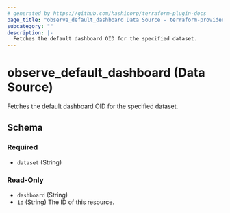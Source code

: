 ```yaml
---
# generated by https://github.com/hashicorp/terraform-plugin-docs
page_title: "observe_default_dashboard Data Source - terraform-provider-observe"
subcategory: ""
description: |-
  Fetches the default dashboard OID for the specified dataset.
---
```


# observe_default_dashboard (Data Source)

Fetches the default dashboard OID for the specified dataset.



<!-- schema generated by tfplugindocs -->
## Schema

### Required

- `dataset` (String)

### Read-Only

- `dashboard` (String)
- `id` (String) The ID of this resource.


